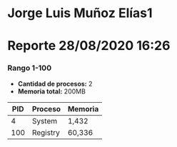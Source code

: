 # Jorge Luis Muñoz Elías1
# Reporte 28/08/2020 16:26
### Rango 1-100  
- **Cantidad de procesos:** 2 
- **Memoria total:** 200MB

| PID  | Proceso         | Memoria |            
|------|-----------------|---------|     
| 4    | System          | 1,432   |       
| 100  | Registry        | 60,336  |       
